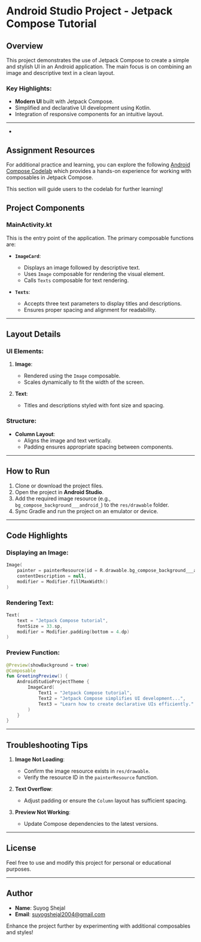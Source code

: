 # Android Studio Project - Jetpack Compose Tutorial

## Overview
This project demonstrates the use of Jetpack Compose to create a simple and stylish UI in an Android application. The main focus is on combining an image and descriptive text in a clean layout.

### Key Highlights:
- **Modern UI** built with Jetpack Compose.
- Simplified and declarative UI development using Kotlin.
- Integration of responsive components for an intuitive layout.

---


-

## Assignment Resources
For additional practice and learning, you can explore the following [Android Compose Codelab](https://developer.android.com/codelabs/basic-android-kotlin-compose-composables-practice-problems?continue=https%3A%2F%2Fdeveloper.android.com%2Fcourses%2Fpathways%2Fandroid-basics-compose-unit-1-pathway-3%23codelab-https%3A%2F%2Fdeveloper.android.com%2Fcodelabs%2Fbasic-android-kotlin-compose-composables-practice-problems#1) which provides a hands-on experience for working with composables in Jetpack Compose.


This section will guide users to the codelab for further learning!
## Project Components

### **MainActivity.kt**
This is the entry point of the application. The primary composable functions are:

- **`ImageCard`**:
  - Displays an image followed by descriptive text.
  - Uses `Image` composable for rendering the visual element.
  - Calls `Texts` composable for text rendering.

- **`Texts`**:
  - Accepts three text parameters to display titles and descriptions.
  - Ensures proper spacing and alignment for readability.

---

## Layout Details

### **UI Elements**:
1. **Image**:
   - Rendered using the `Image` composable.
   - Scales dynamically to fit the width of the screen.

2. **Text**:
   - Titles and descriptions styled with font size and spacing.

### **Structure**:
- **Column Layout**:
  - Aligns the image and text vertically.
  - Padding ensures appropriate spacing between components.

---

## How to Run
1. Clone or download the project files.
2. Open the project in **Android Studio**.
3. Add the required image resource (e.g., `bg_compose_background___android_`) to the `res/drawable` folder.
4. Sync Gradle and run the project on an emulator or device.

---

## Code Highlights

### **Displaying an Image**:
```kotlin
Image(
    painter = painterResource(id = R.drawable.bg_compose_background___android_),
    contentDescription = null,
    modifier = Modifier.fillMaxWidth()
)
```

### **Rendering Text**:
```kotlin
Text(
    text = "Jetpack Compose tutorial",
    fontSize = 33.sp,
    modifier = Modifier.padding(bottom = 4.dp)
)
```

### **Preview Function**:
```kotlin
@Preview(showBackground = true)
@Composable
fun GreetingPreview() {
    AndroidStudioProjectTheme {
        ImageCard(
            Text1 = "Jetpack Compose tutorial",
            Text2 = "Jetpack Compose simplifies UI development...",
            Text3 = "Learn how to create declarative UIs efficiently."
        )
    }
}
```

---

## Troubleshooting Tips
1. **Image Not Loading**:
   - Confirm the image resource exists in `res/drawable`.
   - Verify the resource ID in the `painterResource` function.

2. **Text Overflow**:
   - Adjust padding or ensure the `Column` layout has sufficient spacing.

3. **Preview Not Working**:
   - Update Compose dependencies to the latest versions.

---

## License
Feel free to use and modify this project for personal or educational purposes.

---

## Author
- **Name**: Suyog Shejal
- **Email**: suyogshejal2004@gmail.com

Enhance the project further by experimenting with additional composables and styles!

